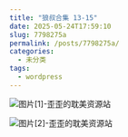 ```yaml
---
title: "狼叔合集 13-15"
date: 2025-05-24T17:59:10
slug: 7798275a
permalink: /posts/7798275a/
categories:
  - 未分类
tags:
  - wordpress
---
```


![图片[1]-歪歪的耽美资源站](/images/wp/7798275a-84aca213.jpg)

![图片[2]-歪歪的耽美资源站](/images/wp/7798275a-9764b243.jpg)
